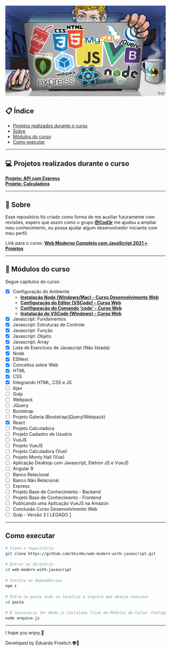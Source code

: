 <p align="center">
    <img src="img/public/banner.jpg">
</p>

## :clipboard: Índice

- [Projetos realizados durante o curso](#computer-projetos-realizados-durante-o-curso)
- [Sobre](#book-sobre)
- [Módulos do curso](#rocket-módulos-do-curso)
- [Como executar](#como-executar)

---

## :computer: Projetos realizados durante o curso

**[Projeto: API com Express](https://github.com/SkinHx/api-with-express)** <br />
**[Projeto: Calculadora](https://github.com/SkinHx/IOS-web-calculator)**

---

## :book: Sobre

Esse repositório foi criado como forma de me auxiliar futuramente com revisões, espero que assim como o grupo **[@Cod3r](https://github.com/cod3rcursos)** me ajudou a ampliar meu conhecimento, eu possa ajudar algum desenvolvedor iniciante com meu perfil.

Link para o curso: **[Web Moderno Completo com JavaScript 2021 + Projetos](https://www.udemy.com/course/curso-web/)**

---

## :rocket: Módulos do curso

Segue capítulos do curso:

- [x] Configuração do Ambiente
    - **[Instalação Node (Windows/Mac) - Curso Desenvolvimento Web](https://nodejs.org/en/download/)**
    - **[Configuração do Editor (VSCode) - Curso Web](https://code.visualstudio.com/docs)**
    - **[Configuração do Comando 'code' - Curso Web](https://marketplace.visualstudio.com/items?itemName=formulahendry.code-runner)**
    - **[Instalação do VSCode (Windows) - Curso Web](https://code.visualstudio.com/Download)**
- [x] Javascript: Fundamentos
- [x] Javascript: Estruturas de Controle
- [x] Javascript: Função
- [x] Javascript: Objeto
- [x] Javascript: Array
- [x] Lista de Exercícios de Javascript (Não listada)
- [x] Node 
- [x] ESNext
- [x] Conceitos sobre Web
- [x] HTML
- [x] CSS
- [x] Integrando HTML, CSS e JS
- [ ] Ajax
- [ ] Gulp
- [ ] Webpack
- [ ] JQuery
- [ ] Bootstrap
- [ ] Projeto Galeria (Bootstrap/jQuery/Webpack)
- [x] React
- [ ] Projeto Calculadora
- [ ] Projeto Cadastro de Usuário
- [ ] VueJS
- [ ] Projeto VueJS
- [ ] Projeto Calculadora (Vue)
- [ ] Projeto Monty Hall (Vue)
- [ ] Aplicação Desktop com Javascript, Eletron JS e VueJS
- [ ] Angular 9
- [ ] Banco Relacional
- [ ] Banco Não Relacional
- [ ] Express
- [ ] Projeto Base de Conhecimento - Backend
- [ ] Projeto Base de Conhecimento - Frontend
- [ ] Publicando uma Aplicação VueJS na Amazon
- [ ] Conclusão Curso Desenvolvimento Web
- [ ] Gulp - Versão 3 [ LEGADO ]

---

## Como executar

```bash
# Clone o repositório
git clone https://github.com/SkinHx/web-modern-with-javascript.git

# Entrar no diretório
cd web-modern-with-javascript

# Instale as dependências
npm i

# Entre na pasta onde se localiza o arquivo que deseja executar
cd pasta

# É necessário ter Node.js instalado (link em Módulos do Curso: Configuração do Ambiente)
node arquivo.js

```
---

I hope you enjoy.:green_heart:

Developed by Eduardo Froelich.:alien::metal: